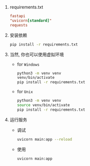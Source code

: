 1. requirements.txt
    ```ini
    fastapi
    "uvicorn[standard]"
    requests
    ```

2. 安装依赖

    ```bash
    pip install -r requirements.txt
    ```

3. 当然, 你也可以使用虚拟环境

    - for `Windows`
        ```bash
        python3 -m venv venv
        venv/bin/activate
        pip install -r requirements.txt
        ```

    - for `Unix`
    
      ```bash
      python3 -m venv venv
      source venv/bin/activate
      pip install -r requirements.txt
      ```
    
3. 运行服务
    - 调试
        ```bash
        uvicorn main:app --reload
        ```
    - 使用
    
        ```
        uvicorn main:app
        ```
    
        
    

